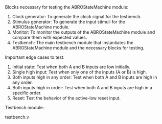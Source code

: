 Blocks necessary for testing the ABROStateMachine module:
1. Clock generator: To generate the clock signal for the testbench.
2. Stimulus generator: To generate the input stimuli for the ABROStateMachine module.
3. Monitor: To monitor the outputs of the ABROStateMachine module and compare them with expected values.
4. Testbench: The main testbench module that instantiates the ABROStateMachine module and the necessary blocks for testing.

Important edge cases to test:
1. Initial state: Test when both A and B inputs are low initially.
2. Single high input: Test when only one of the inputs (A or B) is high.
3. Both inputs high in any order: Test when both A and B inputs are high in any order.
4. Both inputs high in order: Test when both A and B inputs are high in a specific order.
5. Reset: Test the behavior of the active-low reset input.

Testbench module:

testbench.v
